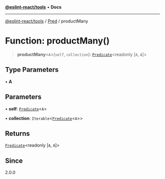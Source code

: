 [**@eslint-react/tools**](../../../README.md) • **Docs**

***

[@eslint-react/tools](../../../README.md) / [Pred](../README.md) / productMany

# Function: productMany()

> **productMany**\<`A`\>(`self`, `collection`): [`Predicate`](../interfaces/Predicate.md)\<readonly [`A`, `A`]\>

## Type Parameters

• **A**

## Parameters

• **self**: [`Predicate`](../interfaces/Predicate.md)\<`A`\>

• **collection**: `Iterable`\<[`Predicate`](../interfaces/Predicate.md)\<`A`\>\>

## Returns

[`Predicate`](../interfaces/Predicate.md)\<readonly [`A`, `A`]\>

## Since

2.0.0
